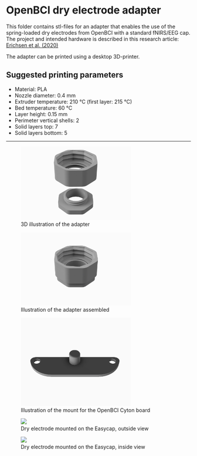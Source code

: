 # OpenBCI dry electrode adapter
This folder contains stl-files for an adapter that enables the use of the spring-loaded dry 
electrodes from OpenBCI with a standard fNIRS/EEG cap. The project and intended hardware is described in this research article:
[Erichsen et al. (2020)](https://www.designsociety.org/publication/42519/Integration+of+low-cost%2C+dry-comb+EEG-electrodes+with+a+standard+electrode+cap+for+multimodal+signal+acquisition+during+human+experiments)


The adapter can be printed using a desktop 3D-printer.

## Suggested printing parameters
* Material: PLA
* Nozzle diameter: 0.4 mm
* Extruder temperature: 210 &#176;C (first layer: 215 &#176;C)
* Bed temperature: 60 &#176;C
* Layer height: 0.15 mm
* Perimeter vertical shells: 2
* Solid layers top: 7
* Solid layers bottom: 5

---
<figure>
  <img src="assembly.png" alt="3D illustration of the adapter" width="300"/>
  <figcaption>3D illustration of the adapter</figcaption>
</figure>

<figure>
  <img src="assembly2.png" width="300"/>
  <figcaption>Illustration of the adapter assembled</figcaption>
</figure>

<figure>
  <img src="board_mount v6.png" width="300"/>
  <figcaption>Illustration of the mount for the OpenBCI Cyton board</figcaption>
</figure>

<figure>
  <img src="_MG_3046.JPG" width="300"/>
  <figcaption>Dry electrode mounted on the Easycap, outside view</figcaption>
</figure>

<figure>
  <img src="_MG_3047.JPG" width="300"/>
  <figcaption>Dry electrode mounted on the Easycap, inside view</figcaption>
</figure>
